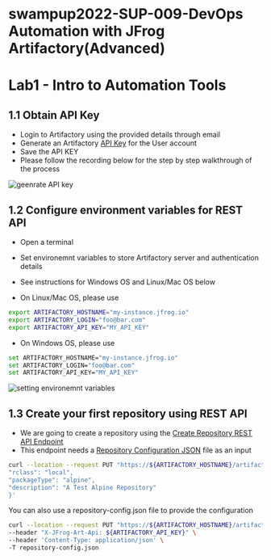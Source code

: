 # swampup2022-SUP-009-DevOps Automation with JFrog Artifactory(Advanced) 
# Lab1 - Intro to Automation Tools


## 1.1 Obtain API Key 
- Login to Artifactory using the provided details through email
- Generate an Artifactory [API Key](https://www.jfrog.com/confluence/display/JFROG/User+Profile#UserProfile-APIKey) for the User account
- Save the API KEY
- Please follow the recording below for the step by step walkthrough of the process

![geenrate API key](https://i.imgur.com/ElFGv6b.gif)

## 1.2 Configure environment variables for REST API

- Open a terminal
- Set environemnt variables to store Artifactory server and authentication details 
- See instructions for Windows OS and Linux/Mac OS below

- On Linux/Mac OS, please use
```bash
export ARTIFACTORY_HOSTNAME="my-instance.jfrog.io"
export ARTIFACTORY_LOGIN="foo@bar.com"
export ARTIFACTORY_API_KEY="MY_API_KEY"
```

- On Windows OS, please use
```bash
set ARTIFACTORY_HOSTNAME="my-instance.jfrog.io"
set ARTIFACTORY_LOGIN="foo@bar.com"
set ARTIFACTORY_API_KEY="MY_API_KEY"
```
![setting environemnt variables](https://i.imgur.com/BastCGE.gif)

## 1.3 Create your first repository using REST API 
- We are going to create a repository using the [Create Repository REST API Endpoint](https://www.jfrog.com/confluence/display/JFROG/Artifactory+REST+API#ArtifactoryRESTAPI-CreateRepository)
- This endpoint needs a [Repository Configuration JSON](https://www.jfrog.com/confluence/display/JFROG/Repository+Configuration+JSON) file as an input

```bash
curl --location --request PUT "https://${ARTIFACTORY_HOSTNAME}/artifactory/api/repositories/teamA-alpine-dev-local" --header "X-JFrog-Art-Api: ${ARTIFACTORY_API_KEY}" --header 'Content-Type: application/json' --data-raw '{
"rclass": "local",
"packageType": "alpine",
"description": "A Test Alpine Repository"
}'
```
You can also use a repository-config.json file to provide the configuration 

```bash
curl --location --request PUT "https://${ARTIFACTORY_HOSTNAME}/artifactory/api/repositories/teamB-alpine-dev-local" \
--header "X-JFrog-Art-Api: ${ARTIFACTORY_API_KEY}" \
--header 'Content-Type: application/json' \
-T repository-config.json
```